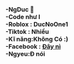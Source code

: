 <h3 class='text'>
  -NgDuc 💠<br>
  -Code như l<br>
  -Roblox : DucNoOne1<br>
  -Tiktok : Nhiều<br>
  -Kĩ năng:Không Có :)<br>
  -Facebook : <a href="https://www.facebook.com/profile.php?id=100081049247116">Đây nì</a><br>
  -Ngyeu:Đ nói <br>
</h3>
